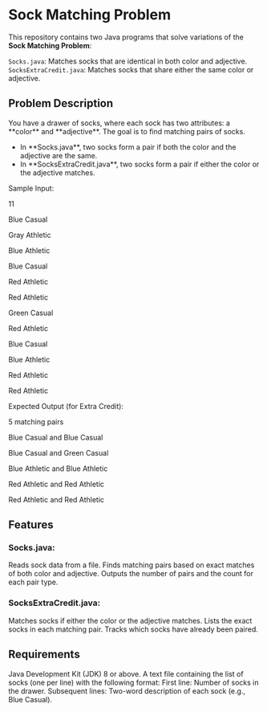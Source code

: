 # Sock Matching Problem
This repository contains two Java programs that solve variations of the **Sock Matching Problem**:

`Socks.java`: Matches socks that are identical in both color and adjective.<br>
`SocksExtraCredit.java`: Matches socks that share either the same color or adjective.<br>

## Problem Description
<p> You have a drawer of socks, where each sock has two attributes: a **color** and **adjective**. The goal is to find matching pairs of socks.
<ul>
<li>In **Socks.java**, two socks form a pair if both the color and the adjective are the same.</li>
<li>In **SocksExtraCredit.java**, two socks form a pair if either the color or the adjective matches.</p></li>
</ul>

<p>Sample Input:
<p>11</p>
<p>Blue Casual</p>
<p>Gray Athletic</p>
<p>Blue Athletic</p>
<p>Blue Casual</p>
<p>Red Athletic</p>
<p>Red Athletic</p>
<p>Green Casual</p>
<p>Red Athletic</p>
<p>Blue Casual</p>
<p>Blue Athletic</p>
<p>Red Athletic</p>
<p>Red Athletic</p>
</p>

<p>Expected Output (for Extra Credit):
<p>5 matching pairs</p>
<p>Blue Casual and Blue Casual</p>
<p>Blue Casual and Green Casual</p>
<p>Blue Athletic and Blue Athletic</p>
<p>Red Athletic and Red Athletic</p>
<p>Red Athletic and Red Athletic</p>

## Features
### Socks.java:
Reads sock data from a file.
Finds matching pairs based on exact matches of both color and adjective.
Outputs the number of pairs and the count for each pair type.

### SocksExtraCredit.java:
Matches socks if either the color or the adjective matches.
Lists the exact socks in each matching pair.
Tracks which socks have already been paired.

## Requirements
<p>Java Development Kit (JDK) 8 or above.
A text file containing the list of socks (one per line) with the following format:
First line: Number of socks in the drawer.
Subsequent lines: Two-word description of each sock (e.g., Blue Casual).
</p>
